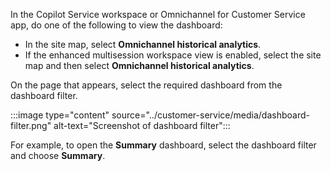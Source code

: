 In the Copilot Service workspace or Omnichannel for Customer Service app, do one of the following to view the dashboard:

- In the site map, select **Omnichannel historical analytics**.
- If the enhanced multisession workspace view is enabled, select the site map and then select **Omnichannel historical analytics**.

On the page that appears, select the required dashboard from the dashboard filter. 

:::image type="content" source="../customer-service/media/dashboard-filter.png" alt-text="Screenshot of dashboard filter":::

For example, to open the **Summary** dashboard, select the dashboard filter and choose **Summary**.